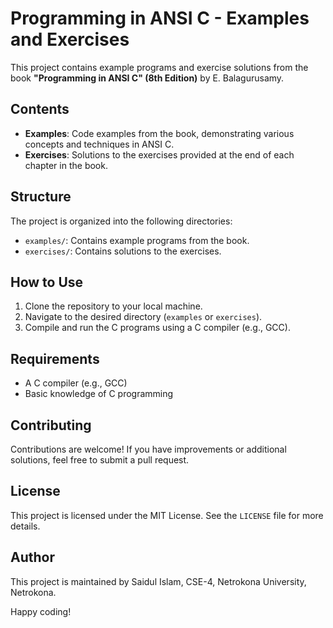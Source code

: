 # Programming in ANSI C - Examples and Exercises

This project contains example programs and exercise solutions from the book **"Programming in ANSI C" (8th Edition)** by E. Balagurusamy.

## Contents

- **Examples**: Code examples from the book, demonstrating various concepts and techniques in ANSI C.
- **Exercises**: Solutions to the exercises provided at the end of each chapter in the book.

## Structure

The project is organized into the following directories:

- `examples/`: Contains example programs from the book.
- `exercises/`: Contains solutions to the exercises.

## How to Use

1. Clone the repository to your local machine.
2. Navigate to the desired directory (`examples` or `exercises`).
3. Compile and run the C programs using a C compiler (e.g., GCC).

## Requirements

- A C compiler (e.g., GCC)
- Basic knowledge of C programming

## Contributing

Contributions are welcome! If you have improvements or additional solutions, feel free to submit a pull request.

## License

This project is licensed under the MIT License. See the `LICENSE` file for more details.

## Author

This project is maintained by Saidul Islam, CSE-4, Netrokona University, Netrokona.

Happy coding!